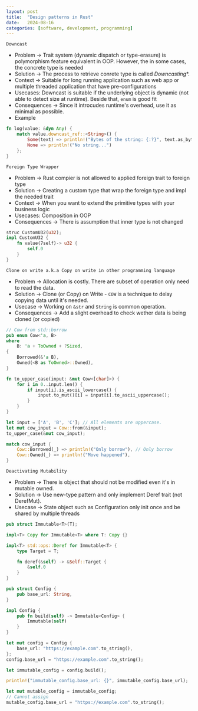 ```yaml
---
layout: post
title:  "Design patterns in Rust"
date:   2024-08-16
categories: [software, development, programming]
---
```


`Downcast`
- Problem -> Trait system (dynamic dispatch or type-erasure) is polymorphism feature equivalent in OOP. However, the in some cases, the concrete type is needed
- Solution -> The process to retrieve conrete type is called *Downcasting**.
- Context -> Suitable for long running application such as web app or multiple threaded application that have pre-configurations
- Usecases: Downcast is suitable if the underlying object is dynamic (not able to detect size at runtime). Beside that, `enum` is good fit
- Consequences -> Since it introcudes runtime's overhead, use it as minimal as possible.
- Example
```rust
fn log(value: &dyn Any) {
    match value.downcast_ref::<String>() {
        Some(text) => println!("Bytes of the string: {:?}", text.as_bytes()),
        None => println!("No string...")
    };
}
```

`Foreign Type Wrapper`
- Problem -> Rust compier is not allowed to applied foreign trait to foreign type
- Solution -> Creating a custom type that wrap the foreign type and impl the needed trait
- Context -> When you want to extend the primitive types with your business logic
- Usecases: Composition in OOP
- Consequences -> There is assumption that inner type is not changed
```rust
struc CustomU32(u32);
impl CustomU32 {
    fn value(7self)-> u32 {
        self.0
    }
}
```

`Clone on write a.k.a Copy on write in other programming language`
- Problem -> Allocation is costly. There are subset of operation only need to read the data.
- Solution -> Clone (or Copy) on Write - `COW` is a technique to delay copying data until it's needed.
- Usecase -> Working on `&str` and `String` is common operation.
- Consequences -> Add a slight overhead to check wether data is being cloned (or copied)
```rust
// Cow from std::borrow
pub enum Cow<'a, B>
where
    B: 'a + ToOwned + ?Sized,
{
    Borrowed(&'a B),
    Owned(<B as ToOwned>::Owned),
}

fn to_upper_case(input: &mut Cow<[char]>) {
    for i in 0..input.len() {
        if input[i].is_ascii_lowercase() {
            input.to_mut()[i] = input[i].to_ascii_uppercase();
        }
    }
}

let input = ['A', 'B', 'C']; // All elements are uppercase.
let mut cow_input = Cow::from(&input);
to_upper_case(&mut cow_input);

match cow_input {
    Cow::Borrowed(_) => println!("Only borrow"), // Only borrow
    Cow::Owned(_) => println!("Move happened"),
}
```

`Deactivating Mutability`
- Problem -> There is object that should not be modified even it's in mutable owned.
- Solution -> Use new-type pattern and only implement Deref trait (not DerefMut).
- Usecase -> State object such as Configuration only init once and be shared by multiple threads
```rust
pub struct Immutable<T>(T);

impl<T> Copy for Immutable<T> where T: Copy {}

impl<T> std::ops::Deref for Immutable<T> {
    type Target = T;

    fn deref(&self) -> &Self::Target {
        &self.0
    }
}

pub struct Config {
    pub base_url: String,
}

impl Config {
    pub fn build(self) -> Immutable<Config> {
        Immutable(self)
    }
}

let mut config = Config {
    base_url: "https://example.com".to_string(),
};
config.base_url = "https://example.com".to_string();

let immutable_config = config.build();

println!("immutable_config.base_url: {}", immutable_config.base_url);

let mut mutable_config = immutable_config;
// Cannot assign
mutable_config.base_url = "https://example.com".to_string();
```
